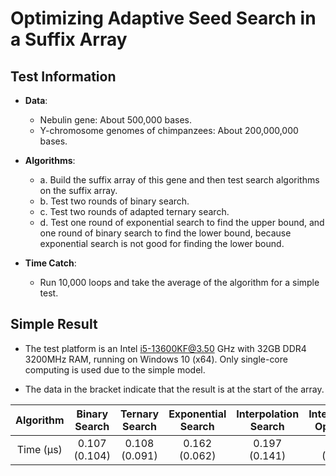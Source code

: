 # Optimizing Adaptive Seed Search in a Suffix Array

## Test Information

- **Data**:
    - Nebulin gene: About 500,000 bases.
    - Y-chromosome genomes of chimpanzees: About 200,000,000 bases.

- **Algorithms**:
    - a. Build the suffix array of this gene and then test search algorithms on the suffix array.
    - b. Test two rounds of binary search.
    - c. Test two rounds of adapted ternary search.
    - d. Test one round of exponential search to find the upper bound, and one round of binary search to find the lower bound, because exponential search is not good for finding the lower bound.

- **Time Catch**:
    - Run 10,000 loops and take the average of the algorithm for a simple test.

## Simple Result

- The test platform is an Intel i5-13600KF@3.50 GHz with 32GB DDR4 3200MHz RAM, running on Windows 10 (x64). Only single-core computing is used due to the simple model.

- The data in the bracket indicate that the result is at the start of the array.

| Algorithm           | Binary Search | Ternary Search | Exponential Search | Interpolation Search | Interpolation Optimized |
| :-----------------: | :-----------: | :------------: | :----------------: | :------------------: | :---------------------: |
| Time (μs)           | 0.107 (0.104) | 0.108 (0.091)  | 0.162 (0.062)      | 0.197 (0.141)         | 0.136 (0.179)           |
